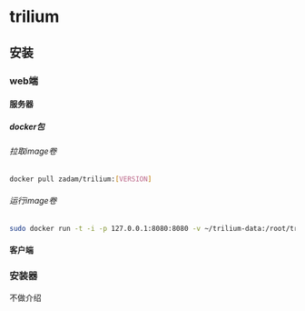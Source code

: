 # trilium

## 安装

### web端

#### 服务器

##### docker包

###### 拉取image卷
```bash
docker pull zadam/trilium:[VERSION]
```
###### 运行image卷
```bash
sudo docker run -t -i -p 127.0.0.1:8080:8080 -v ~/trilium-data:/root/trilium-data zadam/trilium:latest
```

#### 客户端

### 安装器
不做介绍